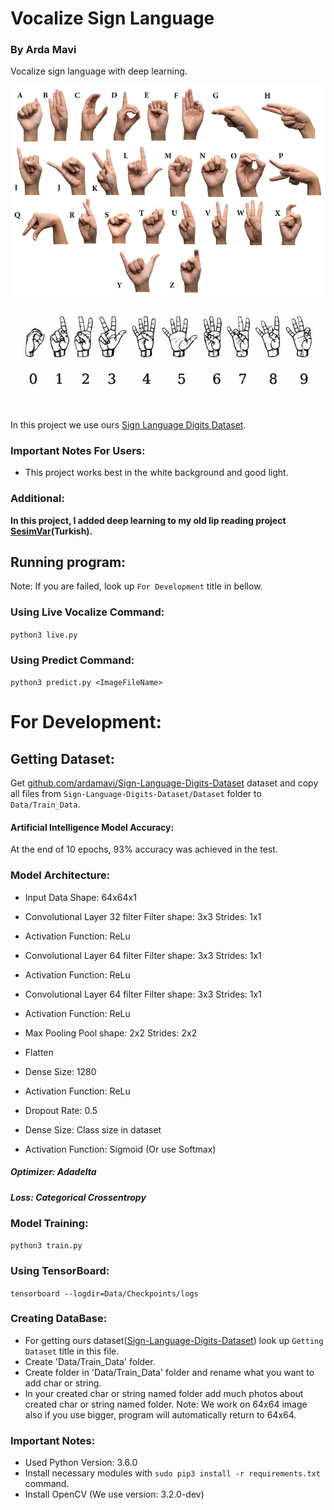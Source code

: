 # Vocalize Sign Language
### By Arda Mavi

Vocalize sign language with deep learning.

<img src="Assets/Alphabet Sign Language.jpg">

<img src="Assets/Numbers Sign Language.jpg">

In this project we use ours [Sign Language Digits Dataset](https://github.com/ardamavi/Sign-Language-Digits-Dataset).

### Important Notes For Users:
- This project works best in the white background and good light.

### Additional:
<b>In this project, I added deep learning to my old lip reading project [SesimVar](https://github.com/ardamavi/SesimVar)(Turkish).</b>

## Running program:
Note: If you are failed, look up `For Development` title in bellow.

### Using Live Vocalize Command:
`python3 live.py`

### Using Predict Command:
`python3 predict.py <ImageFileName>`

# For Development:

## Getting Dataset:
Get [github.com/ardamavi/Sign-Language-Digits-Dataset](https://github.com/ardamavi/Sign-Language-Digits-Dataset) dataset and copy all files from `Sign-Language-Digits-Dataset/Dataset` folder to `Data/Train_Data`.

#### Artificial Intelligence Model Accuracy:
At the end of 10 epochs, 93% accuracy was achieved in the test.

### Model Architecture:
- Input Data
Shape: 64x64x1

- Convolutional Layer
32 filter
Filter shape: 3x3
Strides: 1x1

- Activation
Function: ReLu

- Convolutional Layer
64 filter
Filter shape: 3x3
Strides: 1x1

- Activation
Function: ReLu

- Convolutional Layer
64 filter
Filter shape: 3x3
Strides: 1x1

- Activation
Function: ReLu

- Max Pooling
Pool shape: 2x2
Strides: 2x2

- Flatten

- Dense
Size: 1280

- Activation
Function: ReLu

- Dropout
Rate: 0.5

- Dense
Size: Class size in dataset

- Activation
Function: Sigmoid (Or use Softmax)

##### Optimizer: Adadelta
##### Loss: Categorical Crossentropy

### Model Training:
`python3 train.py`

### Using TensorBoard:
`tensorboard --logdir=Data/Checkpoints/logs`

### Creating DataBase:
- For getting ours dataset([Sign-Language-Digits-Dataset](https://github.com/ardamavi/Sign-Language-Digits-Dataset)) look up `Getting Dataset` title in this file.
- Create 'Data/Train_Data' folder.
- Create folder in 'Data/Train_Data' folder and rename what you want to add char or string.
- In your created char or string named folder add much photos about created char or string named folder.
Note: We work on 64x64 image also if you use bigger, program will automatically return to 64x64.

### Important Notes:
- Used Python Version: 3.6.0
- Install necessary modules with `sudo pip3 install -r requirements.txt` command.
- Install OpenCV (We use version: 3.2.0-dev)
